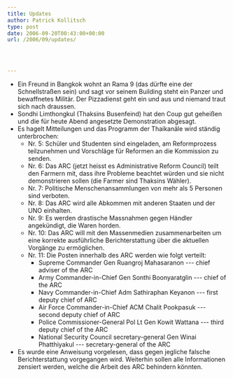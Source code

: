 ```yaml
---
title: Updates
author: Patrick Kollitsch
type: post
date: 2006-09-20T00:43:00+00:00
url: /2006/09/updates/




---
```

  * Ein Freund in Bangkok wohnt an Rama 9 (das d&uuml;rfte eine der Schnellstra&szlig;en sein) und sagt vor seinem Building steht ein Panzer und bewaffnetes Milit&auml;r. Der Pizzadienst geht ein und aus und niemand traut sich nach draussen.
  * Sondhi Limthongkul (Thaksins Busenfeind) hat den Coup gut gehei&szlig;en und die f&uuml;r heute Abend angesetzte Demonstration abgesagt. 
  * Es hagelt Mitteilungen und das Programm der Thaikan&auml;le wird st&auml;ndig unterbrochen: 
      * Nr. 5: Sch&uuml;ler und Studenten sind eingeladen, am Reformprozess teilzunehmen und Vorschl&auml;ge f&uuml;r Reformen an die Kommission zu senden.
      * Nr. 6: Das <span class="caps">ARC</span> (jetzt heisst es Administrative Reform Council) teilt den Farmern mit, dass ihre Probleme beachtet w&uuml;rden und sie nicht demonstrieren sollen (die Farmer sind Thaksins W&auml;hler).
      * Nr. 7: Politische Menschenansammlungen von mehr als 5 Personen sind verboten. 
      * Nr. 8: Das <span class="caps">ARC</span> wird alle Abkommen mit anderen Staaten und der <span class="caps">UNO</span> einhalten.
      * Nr. 9: Es werden drastische Massnahmen gegen H&auml;ndler angek&uuml;ndigt, die Waren horden. 
      * Nr. 10: Das <span class="caps">ARC</span> will mit den Massenmedien zusammenarbeiten um eine korrekte ausf&uuml;hrliche Berichterstattung &uuml;ber die aktuellen Vorg&auml;nge zu erm&ouml;glichen.
      * Nr. 11: Die Posten innerhalb des <span class="caps">ARC</span> werden wie folgt verteilt: 
          * Supreme Commander Gen Ruangroj Mahasaranon --- chief adviser of the <span class="caps">ARC</span>
          * Army Commander-in-Chief Gen Sonthi Boonyaratglin --- chief of the <span class="caps">ARC</span>
          * Navy Commander-in-Chief Adm Sathiraphan Keyanon --- first deputy chief of <span class="caps">ARC</span>
          * Air Force Commander-in-Chief <span class="caps">ACM</span> Chalit Pookpasuk --- second deputy chief of <span class="caps">ARC</span>
          * Police Commissioner-General Pol Lt Gen Kowit Wattana --- third deputy chief of the <span class="caps">ARC</span>
          * National Security Council secretary-general Gen Winai Phatthiyakul --- secretary-general of the <span class="caps">ARC</span>
  * Es wurde eine Anweisung vorgelesen, dass gegen jegliche falsche Berichterstattung vorgegangen wird. Weiterhin sollen alle Informationen zensiert werden, welche die Arbeit des <span class="caps">ARC</span> behindern k&ouml;nnten.